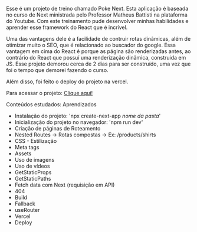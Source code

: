 Esse é um projeto de treino chamado Poke Next. Esta aplicação é baseada no curso de Next ministrada pelo Professor Matheus Battisti na plataforma do Youtube. Com este treinamento pude desenvolver minhas habilidades e aprender esse framework do React que é incrível.

Uma das vantagens dele é a facilidade de contruir rotas dinâmicas, além de otimizar muito o SEO, que é relacionado ao buscador do google. Essa vantagem em cima do React é porque as página são renderizadas antes, ao contrário do React que possuí uma renderização dinâmica, construida em JS. Esse projeto demorou cerca de 2 dias para ser construído, uma vez que foi o tempo que demorei fazendo o curso.

Além disso, foi feito o deploy do projeto na vercel.

Para acessar o projeto: [Clique aqui!](https://pokenext-q5by1qxcg-costamateus7.vercel.app/)


Conteúdos estudados:
Aprendizados
- Instalação do projeto: 'npx create-next-app *nome da pasta*'
- Inicialização do projeto no navegador: 'npm run dev'
- Criação de páginas de Roteamento
- Nested Routes -> Rotas compostas -> Ex: /products/shirts
- CSS - Estilização
- Meta tags
- Assets
- Uso de imagens
- Uso de vídeos
- GetStaticProps
- GetStaticPaths
- Fetch data com Next (requisição em API)
- 404
- Build
- Fallback
- useRouter
- Vercel
- Deploy
